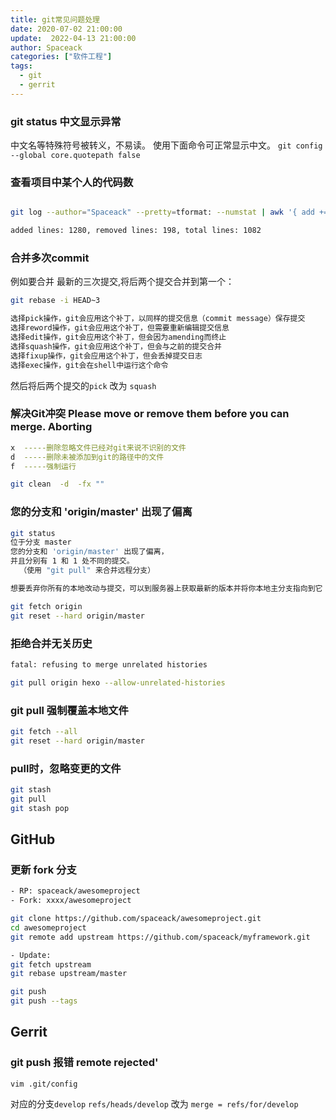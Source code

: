 ```yaml
---
title: git常见问题处理
date: 2020-07-02 21:00:00
update:  2022-04-13 21:00:00
author: Spaceack
categories: ["软件工程"]
tags: 
  - git
  - gerrit
---
```

### git status 中文显示异常

中文名等特殊符号被转义，不易读。
使用下面命令可正常显示中文。
`git config --global core.quotepath false`

### 查看项目中某个人的代码数

  ```bash

  git log --author="Spaceack" --pretty=tformat: --numstat | awk '{ add += $1; subs += $2; loc += $1 - $2 } END { printf "added lines: %s, removed lines: %s, total lines: %s\n", add, subs, loc }' 

  added lines: 1280, removed lines: 198, total lines: 1082
  ```

### 合并多次commit

例如要合并 最新的三次提交,将后两个提交合并到第一个：

  ```bash
  git rebase -i HEAD~3

  选择pick操作，git会应用这个补丁，以同样的提交信息（commit message）保存提交
  选择reword操作，git会应用这个补丁，但需要重新编辑提交信息
  选择edit操作，git会应用这个补丁，但会因为amending而终止
  选择squash操作，git会应用这个补丁，但会与之前的提交合并
  选择fixup操作，git会应用这个补丁，但会丢掉提交日志
  选择exec操作，git会在shell中运行这个命令
  ```

  然后将后两个提交的`pick` 改为 `squash`

### 解决Git冲突 Please move or remove them before you can merge. Aborting

  ```bash
  x  -----删除忽略文件已经对git来说不识别的文件
  d  -----删除未被添加到git的路径中的文件
  f  -----强制运行

  git clean  -d  -fx ""
  ```

### 您的分支和 'origin/master' 出现了偏离

  ```bash
  git status
  位于分支 master
  您的分支和 'origin/master' 出现了偏离，
  并且分别有 1 和 1 处不同的提交。
    （使用 "git pull" 来合并远程分支）

  想要丢弃你所有的本地改动与提交，可以到服务器上获取最新的版本并将你本地主分支指向到它：

  git fetch origin
  git reset --hard origin/master
  ```

### 拒绝合并无关历史

  ```bash
  fatal: refusing to merge unrelated histories

  git pull origin hexo --allow-unrelated-histories
  ```

### git pull 强制覆盖本地文件

  ```bash
  git fetch --all
  git reset --hard origin/master

  ```

### pull时，忽略变更的文件

  ```bash
  git stash
  git pull
  git stash pop
  ```

## GitHub

### 更新 fork 分支

  ```bash
 - RP: spaceack/awesomeproject
 - Fork: xxxx/awesomeproject

  git clone https://github.com/spaceack/awesomeproject.git
  cd awesomeproject
  git remote add upstream https://github.com/spaceack/myframework.git

- Update:
  git fetch upstream
  git rebase upstream/master

  git push
  git push --tags
  ```

## Gerrit

### git push 报错 remote rejected'

`vim .git/config`

对应的分支`develop` `refs/heads/develop` 改为 `merge = refs/for/develop`
